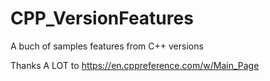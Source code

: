 # CPP_VersionFeatures
A buch of samples features from C++ versions

Thanks A LOT to https://en.cppreference.com/w/Main_Page
